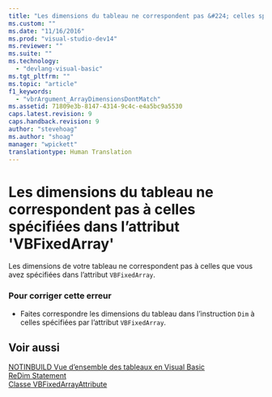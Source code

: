 ```yaml
---
title: "Les dimensions du tableau ne correspondent pas &#224; celles sp&#233;cifi&#233;es dans l’attribut &#39;VBFixedArray&#39; | Microsoft Docs"
ms.custom: ""
ms.date: "11/16/2016"
ms.prod: "visual-studio-dev14"
ms.reviewer: ""
ms.suite: ""
ms.technology: 
  - "devlang-visual-basic"
ms.tgt_pltfrm: ""
ms.topic: "article"
f1_keywords: 
  - "vbrArgument_ArrayDimensionsDontMatch"
ms.assetid: 71809e3b-8147-4314-9c4c-e4a5bc9a5530
caps.latest.revision: 9
caps.handback.revision: 9
author: "stevehoag"
ms.author: "shoag"
manager: "wpickett"
translationtype: Human Translation
---
```

# Les dimensions du tableau ne correspondent pas &#224; celles sp&#233;cifi&#233;es dans l’attribut &#39;VBFixedArray&#39;
Les dimensions de votre tableau ne correspondent pas à celles que vous avez spécifiées dans l’attribut `VBFixedArray`.  
  
### Pour corriger cette erreur  
  
-   Faites correspondre les dimensions du tableau dans l’instruction `Dim` à celles spécifiées par l’attribut `VBFixedArray`.  
  
## Voir aussi  
 [NOTINBUILD Vue d’ensemble des tableaux en Visual Basic](http://msdn.microsoft.com/fr-fr/ca50e2f2-b4d2-4c57-9169-9abbcc3392d8)   
 [ReDim Statement](../../visual-basic/language-reference/statements/redim-statement.md)   
 [Classe VBFixedArrayAttribute](http://msdn.microsoft.com/fr-fr/7b7e9ef6-2854-4114-892e-e7ae45dd0b49)